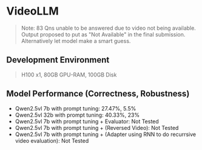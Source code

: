 # VideoLLM

> Note: 83 Qns unable to be answered due to video not being available.
> Output proposed to put as "Not Available" in the final submission.
> Alternatively let model make a smart guess.

## Development Environment
> H100 x1, 80GB GPU-RAM, 100GB Disk

## Model Performance (Correctness, Robustness)
- Qwen2.5vl 7b with prompt tuning: 27.47%, 5.5%
- Qwen2.5vl 32b with prompt tuning: 40.33%, 23%
- Qwen2.5vl 7b with prompt tuning + Evaluator: Not Tested
- Qwen2.5vl 7b with prompt tuning + (Reversed Video): Not Tested
- Qwen2.5vl 7b with prompt tuning + (Adapter using RNN to do recurrsive video evaluation): Not Tested
